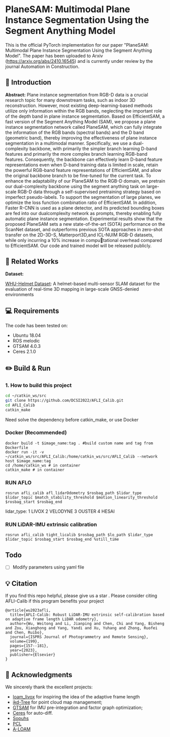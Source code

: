 # PlaneSAM: Multimodal Plane Instance Segmentation Using the Segment Anything Model

This is the official PyTorch implementation for our paper "PlaneSAM: Multimodal Plane Instance Segmentation Using the Segment Anything Model". The paper has been uploaded to Arxiv (https://arxiv.org/abs/2410.16545) and is currently under review by the journal Automation in Construction.


## 🔭 Introduction
<strong>Abstract:</strong> Plane instance segmentation from RGB-D data is a crucial research topic for
many downstream tasks, such as indoor 3D reconstruction. However, most existing deep-learning-based methods utilize only information within the RGB bands,
neglecting the important role of the depth band in plane instance segmentation.
Based on EfficientSAM, a fast version of the Segment Anything Model (SAM),
we propose a plane instance segmentation network called PlaneSAM, which can
fully integrate the information of the RGB bands (spectral bands) and the D band
(geometric band), thereby improving the effectiveness of plane instance segmentation in a multimodal manner. Specifically, we use a dual-complexity backbone,
with primarily the simpler branch learning D-band features and primarily the
more complex branch learning RGB-band features. Consequently, the backbone
can effectively learn D-band feature representations even when D-band training
data is limited in scale, retain the powerful RGB-band feature representations of
EfficientSAM, and allow the original backbone branch to be fine-tuned for the current task. To enhance the adaptability of our PlaneSAM to the RGB-D domain,
we pretrain our dual-complexity backbone using the segment anything task on
large-scale RGB-D data through a self-supervised pretraining strategy based on
imperfect pseudo-labels. To support the segmentation of large planes, we optimize
the loss function combination ratio of EfficientSAM. In addition, Faster R-CNN is
used as a plane detector, and its predicted bounding boxes are fed into our dualcomplexity network as prompts, thereby enabling fully automatic plane instance
segmentation. Experimental results show that the proposed PlaneSAM sets a new
state-of-the-art (SOTA) performance on the ScanNet dataset, and outperforms
previous SOTA approaches in zero-shot transfer on the 2D-3D-S, Matterport3D,and ICL-NUIM RGB-D datasets, while only incurring a 10% increase in computational overhead compared to EfficientSAM. Our code and trained model will be
released publicly.

</p>

## 🔗 Related Works
<strong>Dataset:</strong>

[<u>WHU-Helmet Dataset</u>](https://github.com/kafeiyin00/WHU-HelmetDataset): A helmet-based multi-sensor SLAM dataset for the evaluation of real-time 3D mapping in large-scale GNSS-denied environments

## 💻 Requirements
The code has been tested on:
- Ubuntu 18.04
- ROS melodic
- GTSAM 4.0.3
- Ceres 2.1.0

## ✏️ Build & Run
### 1. How to build this project

```bash
cd ~/catkin_ws/src
git clone https://github.com/DCSI2022/AFLI_Calib.git
cd AFLI_Calib
catkin_make
```
Need solve the dependency before catkin_make, or use Docker

### Docker (Recommended)

```
docker build -t $image_name:tag . #build custom name and tag from Dockerfile
docker run -it -v ~/catkin_ws/src/AFLI_Calib:/home/catkin_ws/src/AFLI_Calib --network host $image_name:tag
cd /home/catkin_ws # in container
catkin_make # in container 
```

### RUN AFLO
  ```
  rosrun afli_calib afl_lidarOdometry $rosbag_path $lidar_type $lidar_topic $match_stability_threshold $motion_linearity_threshold $rosbag_start $rosbag_end
  ```
  
lidar_type: 1 LIVOX 2 VELODYNE 3 OUSTER 4 HESAI

### RUN LiDAR-IMU extrinsic calibration
  ```
  rosrun afli_calib tight_licalib $rosbag_path $lo_path $lidar_type $lidar_topic $rosbag_start $rosbag_end %still_time
  ```
## Todo
- [ ] Modify parameters using yaml file

## 💡 Citation
If you find this repo helpful, please give us a star .
Please consider citing AFLI-Calib if this program benefits your project
```
@article{wu2023afli,
  title={AFLI-Calib: Robust LiDAR-IMU extrinsic self-calibration based on adaptive frame length LiDAR odometry},
  author={Wu, Weitong and Li, Jianping and Chen, Chi and Yang, Bisheng and Zou, Xianghong and Yang, Yandi and Xu, Yuhang and Zhong, Ruofei and Chen, Ruibo},
  journal={ISPRS Journal of Photogrammetry and Remote Sensing},
  volume={199},
  pages={157--181},
  year={2023},
  publisher={Elsevier}
}
```

## 🔗 Acknowledgments
We sincerely thank the excellent projects:
- [loam_livox](https://github.com/hku-mars/loam_livox) for inspiring the idea of the adaptive frame length
- [ikd-Tree](https://github.com/hku-mars/ikd-Tree) for point cloud map management;
- [GTSAM](https://github.com/borglab/gtsam) for IMU pre-integration and factor graph optimization;
- [Ceres](https://github.com/ceres-solver/ceres-solver) for auto-diff.
- [Sopuhs](https://github.com/strasdat/Sophus)
- [PCL](https://github.com/PointCloudLibrary/pcl)
- [A-LOAM](https://github.com/HKUST-Aerial-Robotics/A-LOAM)
